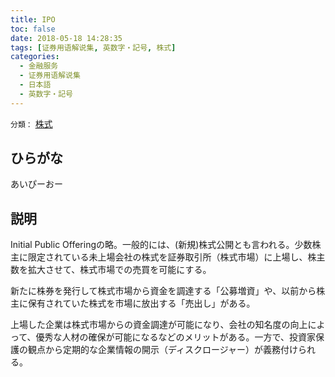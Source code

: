 ```yaml
---
title: IPO
toc: false
date: 2018-05-18 14:28:35
tags: [证券用语解说集, 英数字・記号, 株式]
categories:
  - 金融服务
  - 证券用语解说集
  - 日本語
  - 英数字・記号
---
```


`分類：` [株式](/tags/株式/)

## ひらがな

あいぴーおー

## 説明

Initial Public Offeringの略。一般的には、(新規)株式公開とも言われる。少数株主に限定されている未上場会社の株式を証券取引所（株式市場）に上場し、株主数を拡大させて、株式市場での売買を可能にする。

新たに株券を発行して株式市場から資金を調達する「公募増資」や、以前から株主に保有されていた株式を市場に放出する「売出し」がある。

上場した企業は株式市場からの資金調達が可能になり、会社の知名度の向上によって、優秀な人材の確保が可能になるなどのメリットがある。一方で、投資家保護の観点から定期的な企業情報の開示（ディスクロージャー）が義務付けられる。
